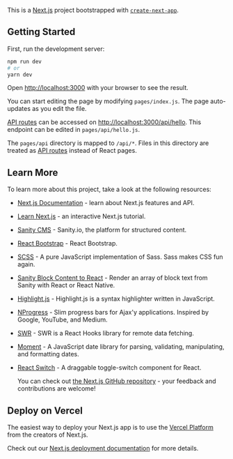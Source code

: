 This is a [Next.js](https://nextjs.org/) project bootstrapped with [`create-next-app`](https://github.com/vercel/next.js/tree/canary/packages/create-next-app).

## Getting Started

First, run the development server:

```bash
npm run dev
# or
yarn dev
```

Open [http://localhost:3000](http://localhost:3000) with your browser to see the result.

You can start editing the page by modifying `pages/index.js`. The page auto-updates as you edit the file.

[API routes](https://nextjs.org/docs/api-routes/introduction) can be accessed on [http://localhost:3000/api/hello](http://localhost:3000/api/hello). This endpoint can be edited in `pages/api/hello.js`.

The `pages/api` directory is mapped to `/api/*`. Files in this directory are treated as [API routes](https://nextjs.org/docs/api-routes/introduction) instead of React pages.

## Learn More

To learn more about this project, take a look at the following resources:

- [Next.js Documentation](https://nextjs.org/docs) - learn about Next.js features and API.
- [Learn Next.js](https://nextjs.org/learn) - an interactive Next.js tutorial.
- [Sanity CMS](https://www.sanity.io/docs/getting-started-with-sanity-cli) - Sanity.io, the platform for structured content.
- [React Bootstrap](https://react-bootstrap.github.io/getting-started/introduction) - React Bootstrap.
- [SCSS](https://www.npmjs.com/package/sass) - A pure JavaScript implementation of Sass. Sass makes CSS fun again.
- [Sanity Block Content to React](https://www.npmjs.com/package/@sanity/block-content-to-react) - Render an array of block text from Sanity with React or React Native.
- [Highlight.js](https://www.npmjs.com/package/highlight.js) - Highlight.js is a syntax highlighter written in JavaScript.
- [NProgress](https://www.npmjs.com/package/nprogress) - Slim progress bars for Ajax'y applications. Inspired by Google, YouTube, and Medium.
- [SWR](https://www.npmjs.com/package/swr) - SWR is a React Hooks library for remote data fetching.
- [Moment](https://www.npmjs.com/package/moment) - A JavaScript date library for parsing, validating, manipulating, and formatting dates.
- [React Switch](https://react-switch.netlify.app/) - A draggable toggle-switch component for React.

  You can check out [the Next.js GitHub repository](https://github.com/vercel/next.js/) - your feedback and contributions are welcome!

## Deploy on Vercel

The easiest way to deploy your Next.js app is to use the [Vercel Platform](https://vercel.com/import?utm_medium=default-template&filter=next.js&utm_source=create-next-app&utm_campaign=create-next-app-readme) from the creators of Next.js.

Check out our [Next.js deployment documentation](https://nextjs.org/docs/deployment) for more details.
